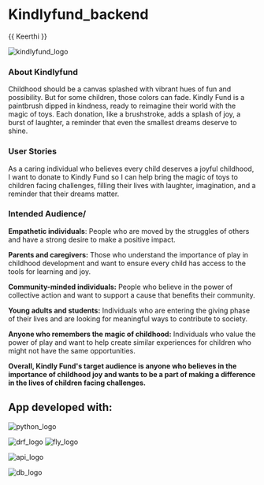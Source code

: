 # Kindlyfund_backend
{{ Keerthi }}

![kindlyfund_logo](https://github.com/mkeerthiasm/crowdfunding_backend/assets/147217244/0c4f80e3-49c2-4088-9a06-8c01b96f20fc)


### About Kindlyfund
Childhood should be a canvas splashed with vibrant hues of fun and possibility. But for some children, those colors can fade. Kindly Fund is a paintbrush dipped in kindness, ready to reimagine their world with the magic of toys. Each donation, like a brushstroke, adds a splash of joy, a burst of laughter, a reminder that even the smallest dreams deserve to shine. 


### User Stories
 As a caring individual who believes every child deserves a joyful childhood, I want to donate to Kindly Fund so I can help bring the magic of toys to children facing challenges, filling their lives with laughter, imagination, and a reminder that their dreams matter.


### Intended Audience/

**Empathetic individuals**: People who are moved by the struggles of others and have a strong desire to make a positive impact.


**Parents and caregivers:** Those who understand the importance of play in childhood development and want to ensure every child has access to the tools for learning and joy.


**Community-minded individuals:** People who believe in the power of collective action and want to support a cause that benefits their community.


**Young adults and students:** Individuals who are entering the giving phase of their lives and are looking for meaningful ways to contribute to society.


**Anyone who remembers the magic of childhood:** Individuals who value the power of play and want to help create similar experiences for children who might not have the same opportunities.

**Overall, Kindly Fund's target audience is anyone who believes in the importance of childhood joy and wants to be a part of making a difference in the lives of children facing challenges.**



## App developed with:
![python_logo](https://github.com/mkeerthiasm/crowdfunding_backend/assets/147217244/7c721fc0-429f-4154-9ac1-48f804e4ab86)

![drf_logo](https://github.com/mkeerthiasm/crowdfunding_backend/assets/147217244/bbc7cb70-66d2-4d94-9b5d-4a82c05e99ad)
![fly_logo](https://github.com/mkeerthiasm/crowdfunding_backend/assets/147217244/00788c6f-890b-4a81-9f1f-95054da8ffa5)

![api_logo](https://github.com/mkeerthiasm/crowdfunding_backend/assets/147217244/52123f36-1147-4b2e-89b7-e496aa0662c0)

![db_logo](https://github.com/mkeerthiasm/crowdfunding_backend/assets/147217244/bac7a56d-808a-4b63-bbfb-bbf74097050b)

